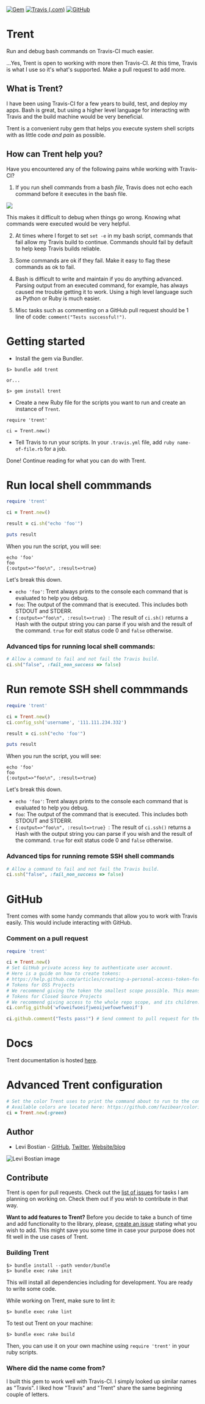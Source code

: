 [![Gem](https://img.shields.io/gem/v/formatador.svg)](https://rubygems.org/gems/trent)
[![Travis (.com)](https://img.shields.io/travis/com/USER/REPO.svg)](https://travis-ci.com/levibostian/Trent)
[![GitHub](https://img.shields.io/github/license/mashape/apistatus.svg)](https://github.com/levibostian/trent)

# Trent 

Run and debug bash commands on Travis-CI much easier.

...Yes, Trent is open to working with more then Travis-CI. At this time, Travis is what I use so it's what's supported. Make a pull request to add more. 

## What is Trent?

I have been using Travis-CI for a few years to build, test, and deploy my apps. Bash is great, but using a higher level language for interacting with Travis and the build machine would be very beneficial. 

Trent is a convenient ruby gem that helps you execute system shell scripts with as little code *and pain* as possible. 

## How can Trent help you?

Have you encountered any of the following pains while working with Travis-CI? 

1. If you run shell commands from a bash *file*, Travis does not echo each command before it executes in the bash file. 

![](misc/example_3commands.png)

This makes it difficult to debug when things go wrong. Knowing what commands were executed would be very helpful. 

2. At times where I forget to set `set -e` in my bash script, commands that fail allow my Travis build to continue. Commands should fail by default to help keep Travis builds reliable. 

3. Some commands are ok if they fail. Make it easy to flag these commands as ok to fail. 

4. Bash is difficult to write and maintain if you do anything advanced. Parsing output from an executed command, for example, has always caused me trouble getting it to work. Using a high level language such as Python or Ruby is much easier. 

5. Misc tasks such as commenting on a GitHub pull request should be 1 line of code: `comment("Tests successful!")`. 

# Getting started 

* Install the gem via Bundler. 

```
$> bundle add trent

or...

$> gem install trent 
```

* Create a new Ruby file for the scripts you want to run and create an instance of `Trent`. 

```
require 'trent'

ci = Trent.new() 
```

* Tell Travis to run your scripts. In your `.travis.yml` file, add `ruby name-of-file.rb` for a job. 

Done! Continue reading for what you can do with Trent. 

# Run local shell commmands 

```ruby
require 'trent'

ci = Trent.new()

result = ci.sh("echo 'foo'")

puts result 
```

When you run the script, you will see:

```
echo 'foo'  
foo         
{:output=>"foo\n", :result=>true} 
```

Let's break this down. 

* `echo 'foo'`: Trent always prints to the console each command that is evaluated to help you debug. 
* `foo`: The output of the command that is executed. This includes both STDOUT and STDERR. 
* `{:output=>"foo\n", :result=>true} `: The result of `ci.sh()` returns a Hash with the output string you can parse if you wish and the result of the command. `true` for exit status code 0 and `false` otherwise. 

### Advanced tips for running local shell commands:

```ruby
# Allow a command to fail and not fail the Travis build. 
ci.sh("false", :fail_non_success => false) 
```

# Run remote SSH shell commmands

```ruby
require 'trent'

ci = Trent.new()
ci.config_ssh('username', '111.111.234.332')

result = ci.ssh("echo 'foo'")

puts result 
```

When you run the script, you will see:

```
echo 'foo'  
foo         
{:output=>"foo\n", :result=>true} 
```

Let's break this down. 

* `echo 'foo'`: Trent always prints to the console each command that is evaluated to help you debug. 
* `foo`: The output of the command that is executed. This includes both STDOUT and STDERR. 
* `{:output=>"foo\n", :result=>true} `: The result of `ci.ssh()` returns a Hash with the output string you can parse if you wish and the result of the command. `true` for exit status code 0 and `false` otherwise. 

### Advanced tips for running remote SSH shell commands

```ruby
# Allow a command to fail and not fail the Travis build. 
ci.ssh("false", :fail_non_success => false) 
```

# GitHub 

Trent comes with some handy commands that allow you to work with Travis easily. This would include interacting with GitHub. 

### Comment on a pull request 

```ruby
require 'trent'

ci = Trent.new()
# Set GitHub private access key to authenticate user account. 
# Here is a guide on how to create tokens:
# https://help.github.com/articles/creating-a-personal-access-token-for-the-command-line/#creating-a-token 
# Tokens for OSS Projects
# We recommend giving the token the smallest scope possible. This means just public_repo.
# Tokens for Closed Source Projects
# We recommend giving access to the whole repo scope, and its children.
ci.config_github('wfoweifwoeifjweoijwefowefweoif')

ci.github.comment("Tests pass!") # Send comment to pull request for the Travis build. The pull request information is automatically retrieved from the Travis virtual machine the build is running on. 
```

# Docs

Trent documentation is hosted [here](https://www.rubydoc.info/gems/trent/0.1.0). 

# Advanced Trent configuration 

```ruby
# Set the color Trent uses to print the command about to run to the console. 
# Available colors are located here: https://github.com/fazibear/colorize/blob/master/lib/colorize/class_methods.rb#L61
ci = Trent.new(:green)
```

## Author

* Levi Bostian - [GitHub](https://github.com/levibostian), [Twitter](https://twitter.com/levibostian), [Website/blog](http://levibostian.com)

![Levi Bostian image](https://gravatar.com/avatar/22355580305146b21508c74ff6b44bc5?s=250)

## Contribute

Trent is open for pull requests. Check out the [list of issues](https://github.com/levibostian/trent/issues) for tasks I am planning on working on. Check them out if you wish to contribute in that way.

**Want to add features to Trent?** Before you decide to take a bunch of time and add functionality to the library, please, [create an issue](https://github.com/levibostian/trent/issues/new) stating what you wish to add. This might save you some time in case your purpose does not fit well in the use cases of Trent.

### Building Trent 

```
$> bundle install --path vendor/bundle
$> bundle exec rake init 
```

This will install all dependencies including for development. You are ready to write some code. 

While working on Trent, make sure to lint it:

```
$> bundle exec rake lint 
```

To test out Trent on your machine:

```
$> bundle exec rake build
```

Then, you can use it on your own machine using `require 'trent'` in your ruby scripts. 

### Where did the name come from?

I built this gem to work well with Travis-CI. I simply looked up similar names as "Travis". I liked how "Travis" and "Trent" share the same beginning couple of letters. 
